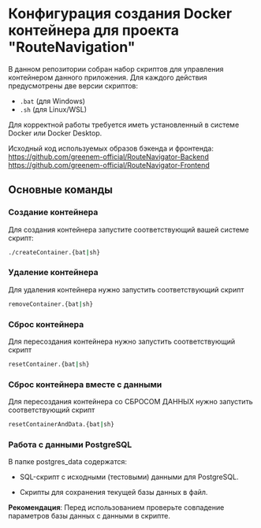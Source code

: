 # Конфигурация создания Docker контейнера для проекта "RouteNavigation"

В данном репозитории собран набор скриптов для управления контейнером данного приложения. Для каждого действия предусмотрены две версии скриптов:
- `.bat` (для Windows)
- `.sh` (для Linux/WSL)

Для корректной работы требуется иметь установленный в системе Docker или Docker Desktop.

Исходный код используемых образов бэкенда и фронтенда:  
https://github.com/greenem-official/RouteNavigator-Backend  
https://github.com/greenem-official/RouteNavigator-Frontend  

## Основные команды

### Создание контейнера
Для создания контейнера запустите соответствующий вашей системе скрипт:
```bash
./createContainer.{bat|sh}
```

### Удаление контейнера
Для удаления контейнера нужно запустить соответствующий скрипт
```bash
removeContainer.{bat|sh}
```

### Сброс контейнера
Для пересоздания контейнера нужно запустить соответствующий скрипт
```bash
resetContainer.{bat|sh}
```

### Сброс контейнера вместе с данными
Для пересоздания контейнера со СБРОСОМ ДАННЫХ нужно запустить соответствующий скрипт
```bash
resetContainerAndData.{bat|sh}
```


### Работа с данными PostgreSQL

В папке postgres_data содержатся:

- SQL-скрипт с исходными (тестовыми) данными для PostgreSQL.

- Скрипты для сохранения текущей базы данных в файл.

**Рекомендация**: Перед использованием проверьте совпадение параметров базы данных с данными в скрипте.
